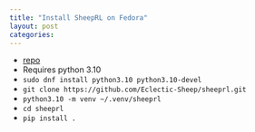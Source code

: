 ```yaml
---
title: "Install SheepRL on Fedora"
layout: post
categories: 
---
```


* [repo](https://github.com/Eclectic-Sheep/sheeprl)
* Requires python 3.10
* `sudo dnf install python3.10 python3.10-devel`
* `git clone https://github.com/Eclectic-Sheep/sheeprl.git`
* `python3.10 -m venv ~/.venv/sheeprl`
* `cd sheeprl`
* `pip install .`